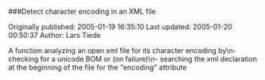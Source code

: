 ###Detect character encoding in an XML file

Originally published: 2005-01-19 16:35:10
Last updated: 2005-01-20 00:50:37
Author: Lars Tiede

A function analyzing an open xml file for its character encoding by\n- checking for a unicode BOM or (on failure)\n- searching the xml declaration at the beginning of the file for the "encoding" attribute